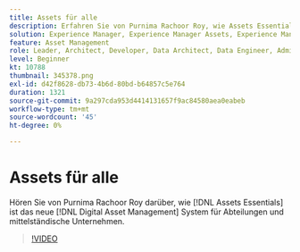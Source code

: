 ```yaml
---
title: Assets für alle
description: Erfahren Sie von Purnima Rachoor Roy, wie Assets Essentials das neue Digital Asset Management System für Abteilungen und mittelständische Unternehmen ist.
solution: Experience Manager, Experience Manager Assets, Experience Manager as a Cloud Service
feature: Asset Management
role: Leader, Architect, Developer, Data Architect, Data Engineer, Admin, User
level: Beginner
kt: 10788
thumbnail: 345378.png
exl-id: d42f8628-db73-4b6d-80bd-b64857c5e764
duration: 1321
source-git-commit: 9a297cda953d4414131657f9ac84580aea0eabeb
workflow-type: tm+mt
source-wordcount: '45'
ht-degree: 0%

---
```


# Assets für alle

Hören Sie von Purnima Rachoor Roy darüber, wie [!DNL Assets Essentials] ist das neue [!DNL Digital Asset Management] System für Abteilungen und mittelständische Unternehmen.

>[!VIDEO](https://video.tv.adobe.com/v/345378/?quality=12&learn=on)
